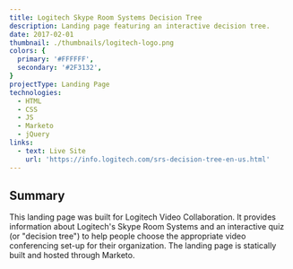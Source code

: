 ```yaml
---
title: Logitech Skype Room Systems Decision Tree
description: Landing page featuring an interactive decision tree.
date: 2017-02-01
thumbnail: ./thumbnails/logitech-logo.png
colors: {
  primary: '#FFFFFF',
  secondary: '#2F3132',
}
projectType: Landing Page
technologies:
  - HTML
  - CSS
  - JS
  - Marketo
  - jQuery
links:
  - text: Live Site
    url: 'https://info.logitech.com/srs-decision-tree-en-us.html'
---
```


## Summary
This landing page was built for Logitech Video Collaboration. It provides information about Logitech's Skype Room Systems and an interactive quiz (or "decision tree") to help people choose the appropriate video conferencing set-up for their organization. The landing page is statically built and hosted through Marketo.
